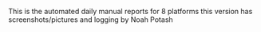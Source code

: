 This is the automated daily manual reports for 8 platforms this version has screenshots/pictures and logging
by Noah Potash
